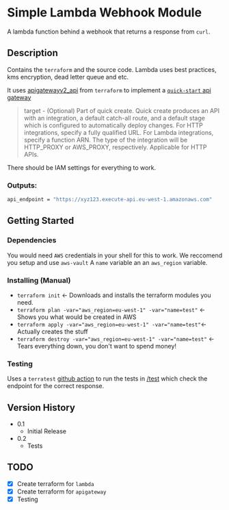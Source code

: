 # Simple Lambda Webhook Module

A lambda function behind a webhook that returns a response from `curl`.

## Description

Contains the `terraform` and the source code.
Lambda uses best practices, kms encryption, dead letter queue and etc.

It uses [apigatewayv2_api](https://registry.terraform.io/providers/hashicorp/aws/latest/docs/resources/apigatewayv2_api) from `terraform` to implement a [`quick-start` api gateway](https://registry.terraform.io/providers/hashicorp/aws/latest/docs/resources/apigatewayv2_api#argument-reference)

> target - (Optional) Part of quick create. Quick create produces an API with an integration, a default catch-all route, and a default stage which is configured to automatically deploy changes. For HTTP integrations, specify a fully qualified URL. For Lambda integrations, specify a function ARN. The type of the integration will be HTTP_PROXY or AWS_PROXY, respectively. Applicable for HTTP APIs.

There should be IAM settings for everything to work.

### Outputs:

```bash
api_endpoint = "https://xyz123.execute-api.eu-west-1.amazonaws.com"
```

## Getting Started

### Dependencies

You would need `AWS` credentials in your shell for this to work.
We reccomend you setup and use `aws-vault`
A `name` variable an an `aws_region` variable.

### Installing (Manual)

* `terraform init` <- Downloads and installs the terraform modules you need.
* `terraform plan -var="aws_region=eu-west-1" -var="name=test"` <- Shows you what would be created in AWS
* `terraform apply -var="aws_region=eu-west-1" -var="name=test"`<- Actually creates the stuff
* `terraform destroy -var="aws_region=eu-west-1" -var="name=test"` <- Tears everything down, you don't want to spend money!

### Testing

Uses a `terratest` [github action](https://github.com/fac/terratest-github-action) to run the tests in [/test](/test) which check the endpoint for the correct response.

## Version History

* 0.1
    * Initial Release
* 0.2
    * Tests

## TODO

- [x] Create terraform for `lambda`
- [x] Create terraform for `apigateway`
- [x] Testing